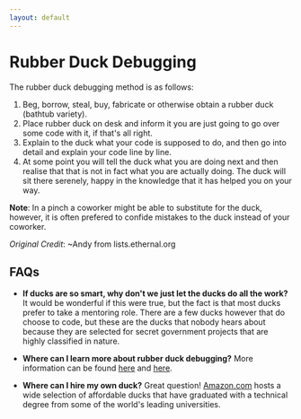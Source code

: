 ```yaml
---
layout: default
---
```


# Rubber Duck Debugging

The rubber duck debugging method is as follows:

1. Beg, borrow, steal, buy, fabricate or otherwise obtain a rubber duck (bathtub variety).
2. Place rubber duck on desk and inform it you are just going to go over some code with it, if that's all right.
3. Explain to the duck what your code is supposed to do, and then go into detail and explain your code line by line.
4. At some point you will tell the duck what you are doing next and then realise that that is not in fact what you are actually doing. The duck will sit there serenely, happy in the knowledge that it has helped you on your way.

**Note**: In a pinch a coworker might be able to substitute for the duck, however, it is often prefered to confide mistakes to the duck instead of your coworker.

*Original Credit*: ~Andy from lists.ethernal.org

## FAQs
- **If ducks are so smart, why don't we just let the ducks do all the work?**
It would be wonderful if this were true, but the fact is that most ducks prefer to take a mentoring role. There are a few ducks however that do choose to code, but these are the ducks that nobody hears about because they are selected for secret government projects that are highly classified in nature.

- **Where can I learn more about rubber duck debugging?**
More information can be found [here](http://en.wikipedia.org/wiki/Rubber_duck_debugging) and [here](http://lists.ethernal.org/oldarchives/cantlug-0211/msg00174.html).

- **Where can I hire my own duck?**
Great question! [Amazon.com](https://www.amazon.com) hosts a wide selection of affordable ducks that have graduated with a technical degree from some of the world's leading universities.
